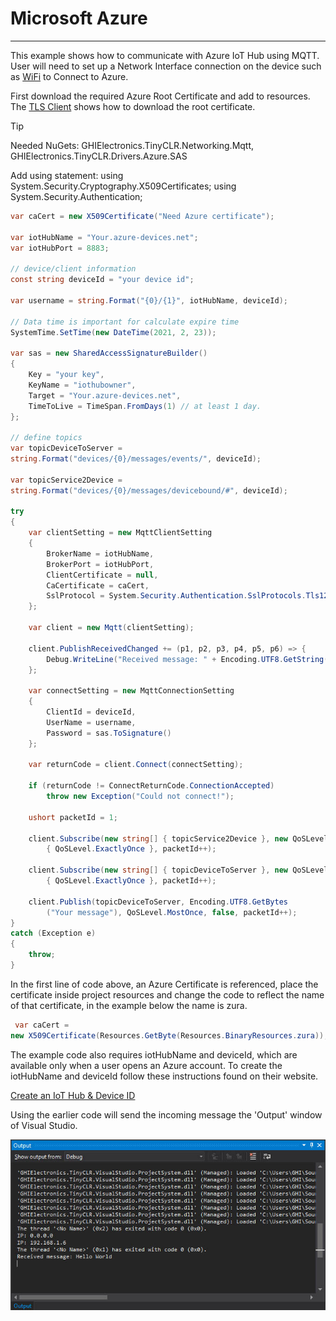 # Microsoft Azure
---
This example shows how to communicate with Azure IoT Hub using MQTT. User will need to set up a Network Interface connection on the device such as [WiFi](wifi.md) to Connect to Azure.

First download the required Azure Root Certificate and add to resources. The [TLS Client](tls-client.md) shows how to download the root certificate.


> [!TIP]
> Needed NuGets: GHIElectronics.TinyCLR.Networking.Mqtt, GHIElectronics.TinyCLR.Drivers.Azure.SAS
>
> Add using statement:
> using System.Security.Cryptography.X509Certificates;
> using System.Security.Authentication;

```cs
var caCert = new X509Certificate("Need Azure certificate");

var iotHubName = "Your.azure-devices.net";
var iotHubPort = 8883;

// device/client information
const string deviceId = "your device id";

var username = string.Format("{0}/{1}", iotHubName, deviceId);

// Data time is important for calculate expire time
SystemTime.SetTime(new DateTime(2021, 2, 23));

var sas = new SharedAccessSignatureBuilder()
{
    Key = "your key",
    KeyName = "iothubowner",
    Target = "Your.azure-devices.net",
    TimeToLive = TimeSpan.FromDays(1) // at least 1 day.
};

// define topics
var topicDeviceToServer =
string.Format("devices/{0}/messages/events/", deviceId);

var topicService2Device =
string.Format("devices/{0}/messages/devicebound/#", deviceId);

try
{
    var clientSetting = new MqttClientSetting
    {
        BrokerName = iotHubName,
        BrokerPort = iotHubPort,
        ClientCertificate = null,
        CaCertificate = caCert,
        SslProtocol = System.Security.Authentication.SslProtocols.Tls12
    };

    var client = new Mqtt(clientSetting);

    client.PublishReceivedChanged += (p1, p2, p3, p4, p5, p6) => {
        Debug.WriteLine("Received message: " + Encoding.UTF8.GetString(p3));
    };

    var connectSetting = new MqttConnectionSetting
    {
        ClientId = deviceId,
        UserName = username,
        Password = sas.ToSignature()
    };

    var returnCode = client.Connect(connectSetting);

    if (returnCode != ConnectReturnCode.ConnectionAccepted)
        throw new Exception("Could not connect!");

    ushort packetId = 1;

    client.Subscribe(new string[] { topicService2Device }, new QoSLevel[]
        { QoSLevel.ExactlyOnce }, packetId++);

    client.Subscribe(new string[] { topicDeviceToServer }, new QoSLevel[]
        { QoSLevel.ExactlyOnce }, packetId++);

    client.Publish(topicDeviceToServer, Encoding.UTF8.GetBytes
        ("Your message"), QoSLevel.MostOnce, false, packetId++);
}
catch (Exception e)
{
    throw;
}
```

In the first line of code above, an Azure Certificate is referenced, place the certificate inside project resources and change the code to reflect the name of that certificate, in the example below the name is zura.

```cs
 var caCert = 
new X509Certificate(Resources.GetByte(Resources.BinaryResources.zura));
```

The example code also requires iotHubName and deviceId, which are available only when a user opens an Azure account. To create the iotHubName and deviceId  follow these instructions found on their website.

[Create an IoT Hub & Device ID](https://docs.microsoft.com/en-us/azure/iot-hub/tutorial-connectivity)

 
Using the earlier code will send the incoming message the 'Output' window of Visual Studio.

![VS Output Window](images/vs_output.jpg) 
